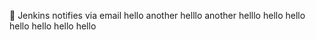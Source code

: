 :taco:
Jenkins notifies via email
hello
another helllo
another helllo
hello
hello
hello
hello
hello
hello
